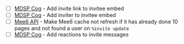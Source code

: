 - [ ] [MDSP Cog](./cogs/mdsp.py) - Add invite link to invitee embed 
- [ ] [MDSP Cog](./cogs/mdsp.py) - Add inviter to invitee embed
- [ ] [Mee6 API](./customfunctions/funcs/mee6api.py) - Make Mee6 cache not refresh if it has already done 10 pages and not found a user on `%invite update`
- [ ] [MDSP Cog](./cogs/mdsp.py) - Add reactions to invite messages
